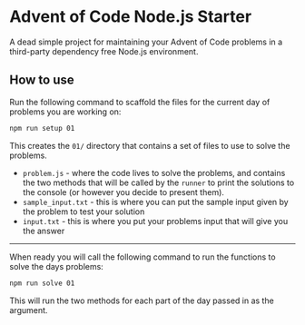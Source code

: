 # Advent of Code Node.js Starter

A dead simple project for maintaining your Advent of Code problems in a third-party dependency free Node.js environment.

## How to use

Run the following command to scaffold the files for the current day of problems you are working on:

```sh
npm run setup 01
```

This creates the `01/` directory that contains a set of files to use to solve the problems.

- `problem.js` - where the code lives to solve the problems, and contains the two methods that will be called by the `runner` to print the solutions to the console (or however you decide to present them).
- `sample_input.txt` - this is where you can put the sample input given by the problem to test your solution
- `input.txt` - this is where you put your problems input that will give you the answer

---

When ready you will call the following command to run the functions to solve the days problems:

```sh
npm run solve 01
```

This will run the two methods for each part of the day passed in as the argument.